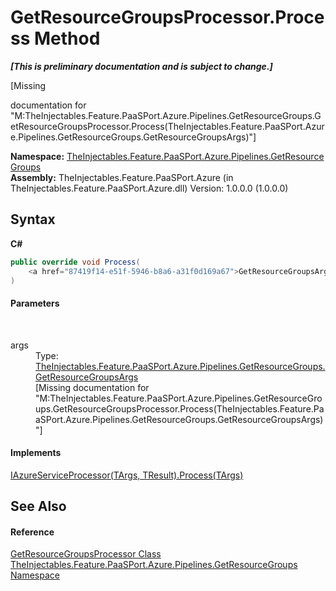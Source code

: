 # GetResourceGroupsProcessor.Process Method 
 _**\[This is preliminary documentation and is subject to change.\]**_

\[Missing <summary> documentation for "M:TheInjectables.Feature.PaaSPort.Azure.Pipelines.GetResourceGroups.GetResourceGroupsProcessor.Process(TheInjectables.Feature.PaaSPort.Azure.Pipelines.GetResourceGroups.GetResourceGroupsArgs)"\]

**Namespace:**&nbsp;<a href="3cea148e-ef6f-7e1d-53e5-19c27908723a">TheInjectables.Feature.PaaSPort.Azure.Pipelines.GetResourceGroups</a><br />**Assembly:**&nbsp;TheInjectables.Feature.PaaSPort.Azure (in TheInjectables.Feature.PaaSPort.Azure.dll) Version: 1.0.0.0 (1.0.0.0)

## Syntax

**C#**<br />
``` C#
public override void Process(
	<a href="87419f14-e51f-5946-b8a6-a31f0d169a67">GetResourceGroupsArgs</a> args
)
```


#### Parameters
&nbsp;<dl><dt>args</dt><dd>Type: <a href="87419f14-e51f-5946-b8a6-a31f0d169a67">TheInjectables.Feature.PaaSPort.Azure.Pipelines.GetResourceGroups.GetResourceGroupsArgs</a><br />\[Missing <param name="args"/> documentation for "M:TheInjectables.Feature.PaaSPort.Azure.Pipelines.GetResourceGroups.GetResourceGroupsProcessor.Process(TheInjectables.Feature.PaaSPort.Azure.Pipelines.GetResourceGroups.GetResourceGroupsArgs)"\]</dd></dl>

#### Implements
<a href="cd01fc64-58bd-5a08-0b0b-b1248577b722">IAzureServiceProcessor(TArgs, TResult).Process(TArgs)</a><br />

## See Also


#### Reference
<a href="4bfd0e51-94fa-abaf-e376-8b5194e159bc">GetResourceGroupsProcessor Class</a><br /><a href="3cea148e-ef6f-7e1d-53e5-19c27908723a">TheInjectables.Feature.PaaSPort.Azure.Pipelines.GetResourceGroups Namespace</a><br />